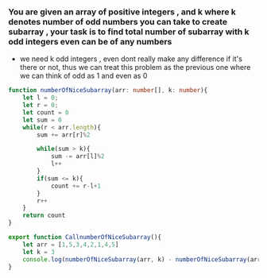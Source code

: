 ### You are given an array of positive integers , and k where k denotes number of odd numbers you can take to create subarray , your task is to find total number of subarray with k odd integers even can be of any numbers 

-  we need k odd integers , even dont really make any difference if it's there or not, thus we can treat this problem as the previous one where we can think of odd as 1 and even as 0

```ts
function numberOfNiceSubarray(arr: number[], k: number){
    let l = 0;
    let r = 0;
    let count = 0
    let sum = 0
    while(r < arr.length){
        sum += arr[r]%2

        while(sum > k){
            sum -= arr[l]%2
            l++
        }
        if(sum <= k){
            count += r-l+1
        }
        r++
    }
    return count 
}

export function CallnumberOfNiceSubarray(){
    let arr = [1,5,3,4,2,1,4,5]
    let k = 3
    console.log(numberOfNiceSubarray(arr, k) - numberOfNiceSubarray(arr, k-1))
}

```
